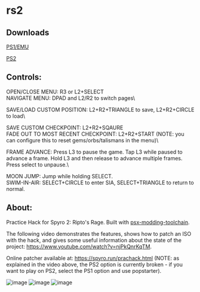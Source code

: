 # rs2
## Downloads
[PS1/EMU](https://github.com/retro-git/rs2/releases/download/v1.0/spyro2_rs2_1.0-ps1.zip)

[PS2](https://github.com/retro-git/rs2/releases/download/v1.0/spyro2_rs2_1.0-ps2.zip)

## Controls:
OPEN/CLOSE MENU: R3 or L2+SELECT\
NAVIGATE MENU: DPAD and L2/R2 to switch pages\

SAVE/LOAD CUSTOM POSITION: L2+R2+TRIANGLE to save, L2+R2+CIRCLE to load\

SAVE CUSTOM CHECKPOINT: L2+R2+SQAURE\
FADE OUT TO MOST RECENT CHECKPOINT: L2+R2+START (NOTE: you can configure this to reset gems/orbs/talismans in the menu)\

FRAME ADVANCE: Press L3 to pause the game. Tap L3 while paused to advance a frame. Hold L3 and then release to advance multiple frames. Press select to unpause.\

MOON JUMP: Jump while holding SELECT.\
SWIM-IN-AIR: SELECT+CIRCLE to enter SIA, SELECT+TRIANGLE to return to normal.

## About:
Practice Hack for Spyro 2: Ripto's Rage. Built with [psx-modding-toolchain](https://github.com/mateusfavarin/psx-modding-toolchain).

The following video demonstrates the features, shows how to patch an ISO with the hack, and gives some useful information about the state of the project: https://www.youtube.com/watch?v=njPkQnrKqTM.

Online patcher available at: https://spyro.run/prachack.html (NOTE: as explained in the video above, the PS2 option is currently broken - if you want to play on PS2, select the PS1 option and use popstarter).


![image](https://user-images.githubusercontent.com/43223593/187248557-94a84975-9055-4912-8724-ec1619c22799.png)
![image](https://user-images.githubusercontent.com/43223593/187282905-2fdaec79-1161-42db-b895-7c094f19f11d.png)
![image](https://user-images.githubusercontent.com/43223593/187282978-f106013a-0a2c-4cb9-ae58-fa6c004761c5.png)
